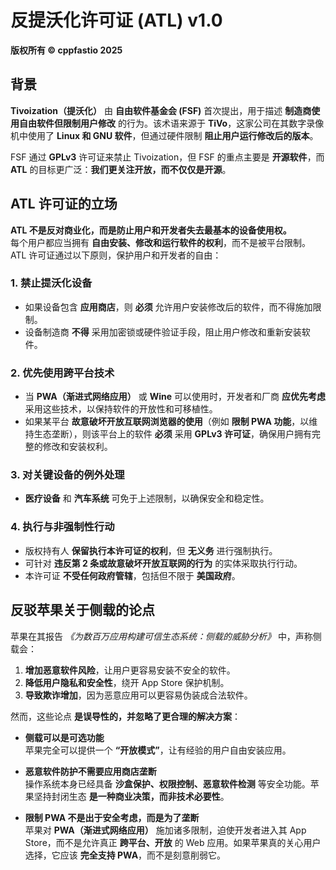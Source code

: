 # 反提沃化许可证 (ATL) v1.0  
**版权所有 © cppfastio 2025**

## 背景  
**Tivoization（提沃化）** 由 **自由软件基金会 (FSF)** 首次提出，用于描述 **制造商使用自由软件但限制用户修改** 的行为。该术语来源于 **TiVo**，这家公司在其数字录像机中使用了 **Linux 和 GNU 软件**，但通过硬件限制 **阻止用户运行修改后的版本**。  

FSF 通过 **GPLv3** 许可证来禁止 Tivoization，但 FSF 的重点主要是 **开源软件**，而 **ATL** 的目标更广泛：**我们更关注开放，而不仅仅是开源**。  

## ATL 许可证的立场  
**ATL 不是反对商业化，而是防止用户和开发者失去最基本的设备使用权。**  
每个用户都应当拥有 **自由安装、修改和运行软件的权利**，而不是被平台限制。ATL 许可证通过以下原则，保护用户和开发者的自由：

### 1. 禁止提沃化设备  
- 如果设备包含 **应用商店**，则 **必须** 允许用户安装修改后的软件，而不得施加限制。  
- 设备制造商 **不得** 采用加密锁或硬件验证手段，阻止用户修改和重新安装软件。  

### 2. 优先使用跨平台技术  
- 当 **PWA（渐进式网络应用）** 或 **Wine** 可以使用时，开发者和厂商 **应优先考虑** 采用这些技术，以保持软件的开放性和可移植性。  
- 如果某平台 **故意破坏开放互联网浏览器的使用**（例如 **限制 PWA 功能**，以维持生态垄断），则该平台上的软件 **必须** 采用 **GPLv3 许可证**，确保用户拥有完整的修改和安装权利。  

### 3. 对关键设备的例外处理  
- **医疗设备** 和 **汽车系统** 可免于上述限制，以确保安全和稳定性。  

### 4. 执行与非强制性行动  
- 版权持有人 **保留执行本许可证的权利**，但 **无义务** 进行强制执行。  
- 可针对 **违反第 2 条或故意破坏开放互联网的行为** 的实体采取执行行动。  
- 本许可证 **不受任何政府管辖**，包括但不限于 **美国政府**。  

## 反驳苹果关于侧载的论点  
苹果在其报告 *《为数百万应用构建可信生态系统：侧载的威胁分析》* 中，声称侧载会：  
1. **增加恶意软件风险**，让用户更容易安装不安全的软件。  
2. **降低用户隐私和安全性**，绕开 App Store 保护机制。  
3. **导致欺诈增加**，因为恶意应用可以更容易伪装成合法软件。  

然而，这些论点 **是误导性的，并忽略了更合理的解决方案**：  

- **侧载可以是可选功能**  
  苹果完全可以提供一个 **“开放模式”**，让有经验的用户自由安装应用。

- **恶意软件防护不需要应用商店垄断**  
  操作系统本身已经具备 **沙盒保护、权限控制、恶意软件检测** 等安全功能。苹果坚持封闭生态 **是一种商业决策，而非技术必要性**。  

- **限制 PWA 不是出于安全考虑，而是为了垄断**  
  苹果对 **PWA（渐进式网络应用）** 施加诸多限制，迫使开发者进入其 App Store，而不是允许真正 **跨平台、开放** 的 Web 应用。如果苹果真的关心用户选择，它应该 **完全支持 PWA**，而不是刻意削弱它。  
